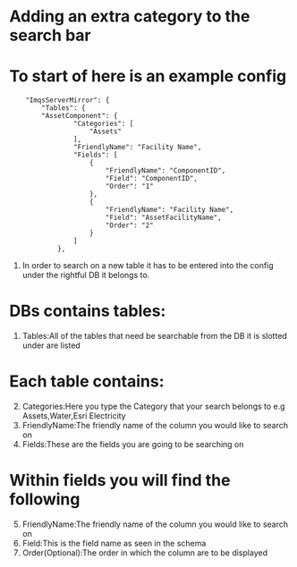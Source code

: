 # Adding an  extra category to the search bar

# To start of here is an example config

		"ImqsServerMirror": {
			"Tables": {
			"AssetComponent": {
					"Categories": [
						"Assets"
					],
					"FriendlyName": "Facility Name",
					"Fields": [
						{
							"FriendlyName": "ComponentID",
							"Field": "ComponentID",
							"Order": "1"
						},
						{
							"FriendlyName": "Facility Name",
							"Field": "AssetFacilityName",
							"Order": "2"
						}
					]
				},

1. In order to search on a new table it has to be entered into the config under the rightful DB it belongs to.
# DBs contains tables:
1. Tables:All of the tables  that need be searchable from the DB it is slotted under are listed 

# Each table contains:
2. Categories:Here you type the Category that your search belongs to e.g Assets,Water,Esri Electricity
3. FriendlyName:The friendly name of the column you would like to search on
4. Fields:These are the fields you are going to be searching on

# Within fields you will find the following
5. FriendlyName:The friendly name of the column you would like to search on
6. Field:This is the field name as seen in the schema 
7. Order(Optional):The order in which the column are to be displayed
